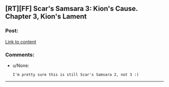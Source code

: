 ## [RT][FF] Scar's Samsara 3: Kion's Cause. Chapter 3, Kion's Lament

### Post:

[Link to content](https://www.fanfiction.net/s/12913348/3/Kion-s-Cause)

### Comments:

- u/None:
  ```
  I'm pretty sure this is still Scar's Samsara 2, not 3 :)
  ```

---

